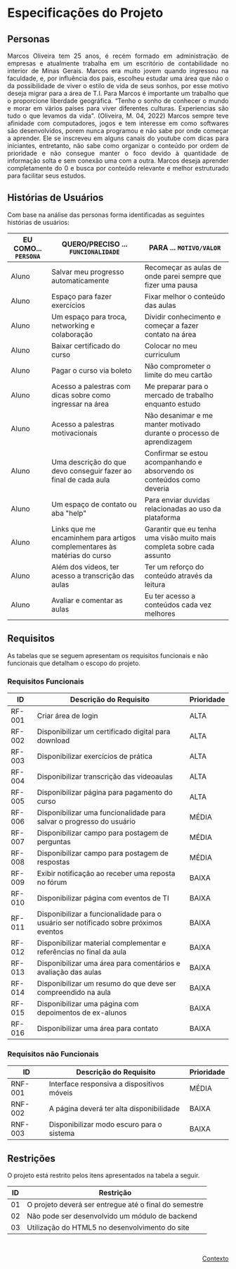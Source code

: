 # Especificações do Projeto

## Personas

<div align="justify">

Marcos Oliveira tem 25 anos, é recém formado em administração de empresas e atualmente trabalha em um escritório de contabilidade no interior de Minas Gerais. Marcos era muito jovem quando ingressou na faculdade, e, por influência dos pais, escolheu estudar uma área que não o da possibilidade de viver o estilo de vida de seus sonhos, por esse motivo deseja migrar para a área de T.I. Para Marcos é importante um trabalho que o proporcione liberdade geográfica. “Tenho o sonho de conhecer o mundo e morar em vários países para viver diferentes culturas. Experiencias são tudo o que levamos da vida". (Oliveira, M. 04, 2022) Marcos sempre teve afinidade com computadores, jogos e tem interesse em como softwares são desenvolvidos, porem nunca programou e não sabe por onde começar a aprender. Ele se inscreveu em alguns canais do youtube com dicas para iniciantes, entretanto, não sabe como organizar o conteúdo por ordem de prioridade e não consegue manter o foco devido à quantidade de informação solta e sem conexão uma com a outra. Marcos deseja aprender completamente do 0 e busca por conteúdo relevante e melhor estruturado para facilitar seus estudos.

</div>

## Histórias de Usuários

Com base na análise das personas forma identificadas as seguintes histórias de usuários:

|EU COMO... `PERSONA`| QUERO/PRECISO ... `FUNCIONALIDADE` |PARA ... `MOTIVO/VALOR`                 |
|--------------------|------------------------------------|----------------------------------------|
|Aluno |Salvar meu progresso automaticamente |Recomeçar as aulas de onde parei sempre que fizer uma pausa
|Aluno |Espaço para fazer exercícios |Fixar melhor o conteúdo das aulas
|Aluno |Um espaço para troca, networking e colaboração |Dividir conhecimento e começar a fazer contato na área
|Aluno |Baixar certificado do curso |Colocar no meu curriculum
|Aluno |Pagar o curso via boleto |Não comprometer o limite do meu cartão
|Aluno |Acesso a palestras com dicas sobre como ingressar na área |Me preparar para o mercado de trabalho enquanto estudo
|Aluno |Acesso a palestras motivacionais |Não desanimar e me manter motivado durante o processo de aprendizagem
|Aluno |Uma descrição do que devo conseguir fazer ao final de cada aula |Confirmar se estou acompanhando e absorvendo os conteúdos como deveria
|Aluno |Um espaço de contato ou aba "help" |Para enviar duvidas relacionadas ao uso da plataforma
|Aluno |Links que me encaminhem para artigos complementares às matérias do curso |Garantir que eu tenha uma visão muito mais completa sobre cada assunto
|Aluno |Além dos videos, ter acesso a transcrição das aulas |Ter um reforço do conteúdo através da leitura
|Aluno |Avaliar e comentar as aulas |Eu ter acesso a conteúdos cada vez melhores


## Requisitos

As tabelas que se seguem apresentam os requisitos funcionais e não funcionais que detalham o escopo do projeto.

### Requisitos Funcionais

|ID    | Descrição do Requisito  | Prioridade |
|------|-----------------------------------------|----|
|RF-001| Criar área de login | ALTA |
|RF-002| Disponibilizar um certificado digital para download | ALTA |
|RF-003| Disponibilizar exercícios de prática | ALTA |
|RF-004| Disponibilizar transcrição das videoaulas | ALTA |
|RF-005| Disponibilizar página para pagamento do curso | ALTA |
|RF-006| Disponibilizar uma funcionalidade para salvar o progresso do usuário | MÉDIA |
|RF-007| Disponibilizar campo para postagem de perguntas | MÉDIA |
|RF-008| Disponibilizar campo para postagem de respostas | MÉDIA |
|RF-009| Exibir notificação ao receber uma reposta no fórum | BAIXA |
|RF-010| Disponibilizar página com eventos de TI | BAIXA |
|RF-011| Disponibilizar a funcionalidade para o usuário ser notificado sobre próximos eventos | BAIXA |
|RF-012| Disponibilizar material complementar e referências no final da aula | BAIXA |
|RF-013| Disponibilizar uma área para comentários e avaliação das aulas | BAIXA |
|RF-014| Disponibilizar um resumo do que deve ser compreendido na aula | BAIXA |
|RF-015| Disponibilizar uma página com depoimentos de ex-alunos | BAIXA |
|RF-016| Disponibilizar uma área para contato | BAIXA |


### Requisitos não Funcionais

|ID     | Descrição do Requisito  |Prioridade |
|-------|-------------------------|----|
|RNF-001| Interface responsiva a dispositivos móveis | MÉDIA |
|RNF-002| A página deverá ter alta disponibilidade | BAIXA |
|RNF-003| Disponibilizar modo escuro para o sistema | BAIXA |


## Restrições

O projeto está restrito pelos itens apresentados na tabela a seguir.

|ID| Restrição                                             |
|--|-------------------------------------------------------|
|01| O projeto deverá ser entregue até o final do semestre |
|02| Não pode ser desenvolvido um módulo de backend        |
|03| Utilização do HTML5 no desenvolvimento do site        |


<br>

<p align="right"><a href="./context.md">Contexto</a>
